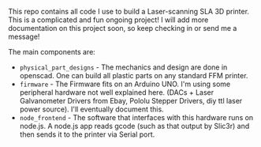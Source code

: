 This repo contains all code I use to build a Laser-scanning SLA 3D printer.
This is a complicated and fun ongoing project!  I will add more
documentation on this project soon, so keep checking in or send me a
message!

The main components are:

- `physical_part_designs` - The mechanics and design are done in
  openscad.  One can build all plastic parts on any standard FFM printer.
- `firmware` - The Firmware fits on an Arduino UNO.  I'm using some
  peripheral hardware not well explained here.  (DACs + Laser
  Galvanometer Drivers from Ebay, Pololu Stepper Drivers, diy ttl laser
  power source).  I'll eventually document this.
- `node_frontend` - The software that interfaces with this hardware runs
  on node.js.  A node.js app reads gcode (such as that output by Slic3r)
  and then sends it to the printer via Serial port.
